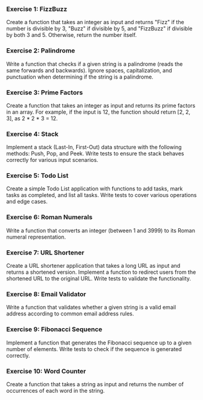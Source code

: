 ### Exercise 1: FizzBuzz
Create a function that takes an integer as input and returns "Fizz" if the number is divisible by 3, "Buzz" if divisible by 5, and "FizzBuzz" if divisible by both 3 and 5. Otherwise, return the number itself.

### Exercise 2: Palindrome
Write a function that checks if a given string is a palindrome (reads the same forwards and backwards). Ignore spaces, capitalization, and punctuation when determining if the string is a palindrome.

### Exercise 3: Prime Factors
Create a function that takes an integer as input and returns its prime factors in an array. For example, if the input is 12, the function should return [2, 2, 3], as 2 * 2 * 3 = 12.

### Exercise 4: Stack
Implement a stack (Last-In, First-Out) data structure with the following methods: Push, Pop, and Peek. Write tests to ensure the stack behaves correctly for various input scenarios.

### Exercise 5: Todo List
Create a simple Todo List application with functions to add tasks, mark tasks as completed, and list all tasks. Write tests to cover various operations and edge cases.

### Exercise 6: Roman Numerals
Write a function that converts an integer (between 1 and 3999) to its Roman numeral representation.

### Exercise 7: URL Shortener
Create a URL shortener application that takes a long URL as input and returns a shortened version. Implement a function to redirect users from the shortened URL to the original URL. Write tests to validate the functionality.

### Exercise 8: Email Validator
Write a function that validates whether a given string is a valid email address according to common email address rules.

### Exercise 9: Fibonacci Sequence
Implement a function that generates the Fibonacci sequence up to a given number of elements. Write tests to check if the sequence is generated correctly.

### Exercise 10: Word Counter
Create a function that takes a string as input and returns the number of occurrences of each word in the string.